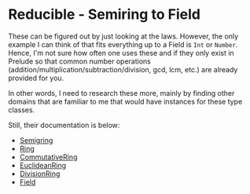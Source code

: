 # Reducible - Semiring to Field

These can be figured out by just looking at the laws. However, the only example I can think of that fits everything up to a Field is `Int` or `Number`. Hence, I'm not sure how often one uses these and if they only exist in Prelude so that common number operations (addition/multiplication/subtraction/division, gcd, lcm, etc.) are already provided for you.

In other words, I need to research these more, mainly by finding other domains that are familiar to me that would have instances for these type classes.

Still, their documentation is below:
- [Semigring](https://pursuit.purescript.org/packages/purescript-prelude/4.1.0/docs/Data.Semiring)
- [Ring](https://pursuit.purescript.org/packages/purescript-prelude/4.1.0/docs/Data.Ring)
- [CommutativeRing](https://pursuit.purescript.org/packages/purescript-prelude/4.1.0/docs/Data.CommutativeRing)
- [EuclideanRing](https://pursuit.purescript.org/packages/purescript-prelude/4.1.0/docs/Data.EuclideanRing)
- [DivisionRing](https://pursuit.purescript.org/packages/purescript-prelude/4.1.0/docs/Data.DivisionRing)
- [Field](https://pursuit.purescript.org/packages/purescript-prelude/4.1.0/docs/Data.Field)
